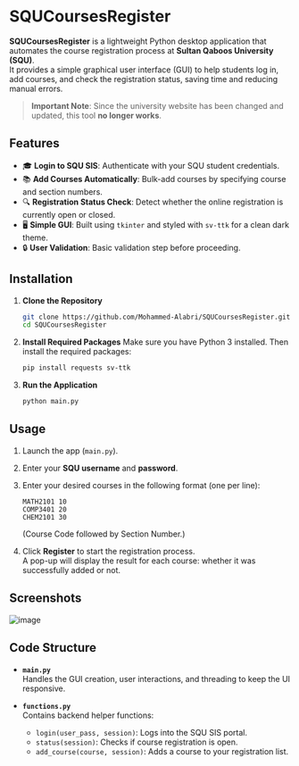 # SQUCoursesRegister

**SQUCoursesRegister** is a lightweight Python desktop application that automates the course registration process at **Sultan Qaboos University (SQU)**.  
It provides a simple graphical user interface (GUI) to help students log in, add courses, and check the registration status, saving time and reducing manual errors.

> **Important Note**: Since the university website has been changed and updated, this tool **no longer works**.

## Features

- 🎓 **Login to SQU SIS**: Authenticate with your SQU student credentials.
- 📚 **Add Courses Automatically**: Bulk-add courses by specifying course and section numbers.
- 🔍 **Registration Status Check**: Detect whether the online registration is currently open or closed.
- 🖥️ **Simple GUI**: Built using `tkinter` and styled with `sv-ttk` for a clean dark theme.
- 🔒 **User Validation**: Basic validation step before proceeding.

## Installation

1. **Clone the Repository**
   ```bash
   git clone https://github.com/Mohammed-Alabri/SQUCoursesRegister.git
   cd SQUCoursesRegister
   ```

2. **Install Required Packages**
   Make sure you have Python 3 installed. Then install the required packages:
   ```bash
   pip install requests sv-ttk
   ```

3. **Run the Application**
   ```bash
   python main.py
   ```

## Usage

1. Launch the app (`main.py`).
2. Enter your **SQU username** and **password**.
3. Enter your desired courses in the following format (one per line):
   ```
   MATH2101 10
   COMP3401 20
   CHEM2101 30
   ```
   (Course Code followed by Section Number.)

4. Click **Register** to start the registration process.  
   A pop-up will display the result for each course: whether it was successfully added or not.
## Screenshots
![image](https://github.com/user-attachments/assets/14e4160a-8a5d-4067-89aa-afcc510eaec3)

## Code Structure

- **`main.py`**  
  Handles the GUI creation, user interactions, and threading to keep the UI responsive.

- **`functions.py`**  
  Contains backend helper functions:
  - `login(user_pass, session)`: Logs into the SQU SIS portal.
  - `status(session)`: Checks if course registration is open.
  - `add_course(course, session)`: Adds a course to your registration list.
